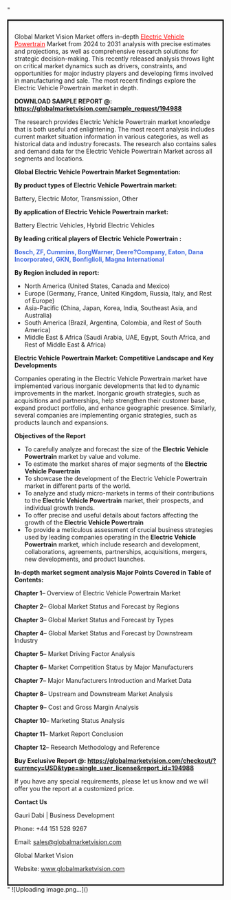 "<div style='border: 3px solid black; padding: 1em;'>

Global Market Vision Market offers in-depth <a style='color: #ff0000;' href='https://globalmarketvision.com/reports/global-electric-vehicle-powertrain-market/194988'>Electric Vehicle Powertrain</a> Market from 2024 to 2031 analysis with precise estimates and projections, as well as comprehensive research solutions for strategic decision-making. This recently released analysis throws light on critical market dynamics such as drivers, constraints, and opportunities for major industry players and developing firms involved in manufacturing and sale. The most recent findings explore the Electric Vehicle Powertrain market in depth.

<strong>DOWNLOAD SAMPLE REPORT @:</strong><strong> <a style='color: #ff0000;' href='https://globalmarketvision.com/sample_request/194988?utm_source=linkedinPulse&utm_medium=Dhiraj&utm_campaign=Dhiraj'><strong>https://globalmarketvision.com/sample_request/194988</strong></a></strong>

The research provides Electric Vehicle Powertrain market knowledge that is both useful and enlightening. The most recent analysis includes current market situation information in various categories, as well as historical data and industry forecasts. The research also contains sales and demand data for the Electric Vehicle Powertrain Market across all segments and locations.

<strong>Global Electric Vehicle Powertrain Market Segmentation:</strong>

<strong>By product types of Electric Vehicle Powertrain market:</strong>

Battery, Electric Motor, Transmission, Other

<strong>By application of Electric Vehicle Powertrain market:</strong>

Battery Electric Vehicles, Hybrid Electric Vehicles

<strong>By leading critical players of Electric Vehicle Powertrain :</strong>

<strong style='color: #4169e1;'>Bosch, ZF, Cummins, BorgWarner, Deere?Company, Eaton, Dana Incorporated, GKN, Bonfiglioli, Magna International</strong>

<strong>By Region included in report:</strong>
<ul>
  <li>North America (United States, Canada and Mexico)</li>
  <li>Europe (Germany, France, United Kingdom, Russia, Italy, and Rest of Europe)</li>
  <li>Asia-Pacific (China, Japan, Korea, India, Southeast Asia, and Australia)</li>
  <li>South America (Brazil, Argentina, Colombia, and Rest of South America)</li>
  <li>Middle East &amp; Africa (Saudi Arabia, UAE, Egypt, South Africa, and Rest of Middle East &amp; Africa)</li>
</ul>
<strong>Electric Vehicle Powertrain Market: Competitive Landscape and Key Developments</strong>

Companies operating in the Electric Vehicle Powertrain market have implemented various inorganic developments that led to dynamic improvements in the market. Inorganic growth strategies, such as acquisitions and partnerships, help strengthen their customer base, expand product portfolio, and enhance geographic presence. Similarly, several companies are implementing organic strategies, such as products launch and expansions.

<strong>Objectives of the Report</strong>
<ul>
  <li>To carefully analyze and forecast the size of the <strong>Electric Vehicle Powertrain</strong> market by value and volume.</li>
  <li>To estimate the market shares of major segments of the <strong>Electric Vehicle Powertrain</strong></li>
  <li>To showcase the development of the Electric Vehicle Powertrain market in different parts of the world.</li>
  <li>To analyze and study micro-markets in terms of their contributions to the <strong>Electric Vehicle Powertrain</strong> market, their prospects, and individual growth trends.</li>
  <li>To offer precise and useful details about factors affecting the growth of the <strong>Electric Vehicle Powertrain</strong></li>
  <li>To provide a meticulous assessment of crucial business strategies used by leading companies operating in the <strong>Electric Vehicle Powertrain</strong> market, which include research and development, collaborations, agreements, partnerships, acquisitions, mergers, new developments, and product launches.</li>
</ul>
<strong>In-depth market segment analysis Major Points Covered in Table of Contents:</strong>

<strong>Chapter 1</strong>– Overview of Electric Vehicle Powertrain Market

<strong>Chapter 2</strong>– Global Market Status and Forecast by Regions

<strong>Chapter 3</strong>– Global Market Status and Forecast by Types

<strong>Chapter 4</strong>– Global Market Status and Forecast by Downstream Industry

<strong>Chapter 5</strong>– Market Driving Factor Analysis

<strong>Chapter 6</strong>– Market Competition Status by Major Manufacturers

<strong>Chapter 7</strong>– Major Manufacturers Introduction and Market Data

<strong>Chapter 8</strong>– Upstream and Downstream Market Analysis

<strong>Chapter 9</strong>– Cost and Gross Margin Analysis

<strong>Chapter 10</strong>– Marketing Status Analysis

<strong>Chapter 11</strong>– Market Report Conclusion

<strong>Chapter 12</strong>– Research Methodology and Reference

<strong>Buy Exclusive Report @: <strong><a style='color: #ff0000;' href='https://globalmarketvision.com/checkout/?currency=USD&type=single_user_license&report_id=194988?utm_source=linkedinPulse&utm_medium=Dhiraj&utm_campaign=Dhiraj'>https://globalmarketvision.com/checkout/?currency=USD&type=single_user_license&report_id=194988</a></strong>
</strong>

If you have any special requirements, please let us know and we will offer you the report at a customized price.

<strong>Contact Us</strong>

Gauri Dabi | Business Development

Phone: +44 151 528 9267

Email: <a href='mailto:sales@globalmarketvision.com'>sales@globalmarketvision.com</a>

Global Market Vision

Website: <a href='http://www.globalmarketvision.com/'>www.globalmarketvision.com</a>

</div>"
![Uploading image.png…]()
